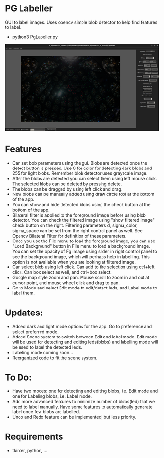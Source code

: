 # PG Labeller

GUI to label images. Uses opencv simple blob detector to help find features to label.
* python3 PgLabeller.py 

<img src="images/PgLabellerSS.png">


# Features
* Can set bob parameters using the gui. Blobs are detected once the detect button is pressed. Use 0 for color for detecting dark blobs and 255 for light blobs. Remember blob detector uses grayscale image.
* After the blobs are detected you can select them using left mouse click. The selected blobs can be deleted by pressing delete.
* The blobs can be dragged by using left click and drag.
* New blobs can be manually added using draw circle tool at the bottom of the app.
* You can show and hide detected blobs using the check button at the bottom of the app.
* Bilateral filter is applied to the foreground image before using blob detector. You can check the filtered image using "show filtered image" check button on the right. Filtering parameters d, sigma_color, sigma_space can be set from the right control panel as well. See Opencv Bilateral Filter for definition of these parameters.
* Once you use the File menu to load the foreground image, you can use "Load Background" button in File menu to load a background image. You can set the opacity of Fg image using slider in right control panel to see the background image, which will perhaps help in labelling. This option is not available when you are looking at filtered image.
* Can select blob using left click. Can add to the selection using ctrl+left click. Can box select as well, and ctrl+box select.
* Google map style zoom and pan. Mouse scroll to zoom in and out at cursor point, and mouse wheel click and drag to pan.
* Go to Mode and select Edit mode to edit/detect leds, and Label mode to label them.

# Updates:
* Added dark and light mode options for the app. Go to preference and select preferred mode.
* Added Scene system to switch between Edit and label mode. Edit mode will be used for detecting and editing leds(blobs) and labelling mode will be used to label the detected leds.
* Labeling mode coming soon...
* Reorganized code to fit the scene system.



# To Do:
* Have two modes: one for detecting and editing blobs, i.e. Edit mode and one for Labeling blobs, i.e. Label mode.
* Add more advanced features to minimize number of blobs(led) that we need to label manually. Have some features to automatically generate label once few blobs are labelled.
* Undo and Redo feature can be implemented, but less priority.

# Requirements
* tkinter, python, ... 
